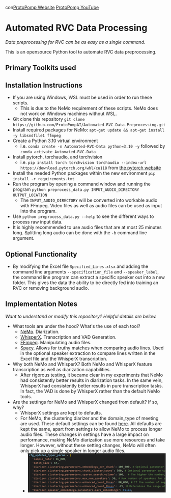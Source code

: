 con[ProtoPomp Website](https://protopomp.com)
[ProtoPomp YouTube](https://youtube.com/@protopomp)

# Automated RVC Data Processing
*Data preprocessing for RVC can be as easy as a single command.*

This is an opensource Python tool to automate RVC data preprocessing.

## Primary Toolkits used

## Installation Instructions
* If you are using Windows, WSL must be used in order to run these scripts.
  * This is due to the NeMo requirement of these scripts. NeMo does not work on Windows machines without WSL.
* Git clone this repository `git clone https://github.com/ProtoPompAI/Automated-RVC-Data-Preprocessing.git`
* Install required packages for NeMo: `apt-get update && apt-get install -y libsndfile1 ffmpeg`
* Create a Python 3.10 virtual environment 
  * i.e. `conda create -n Automated-RVC-Data python=3.10 -y` followed by `conda activate Automated-RVC-Data`
* Install pytorch, torchaudio, and torchvision
  * i.e. `pip install torch torchvision torchaudio --index-url https://download.pytorch.org/whl/cu118` from [the pytorch website](https://pytorch.org/get-started/locally/)
* Install the needed Python packages within the new environment `pip install -r requirements.txt`
* Run the program by opening a command window and running the program `python preprocess_data.py INPUT_AUDIO_DIRECTORY OUTPUT_LOCATION`
  * The `INPUT_AUDIO_DIRECTORY` will be converted into workable audio with FFmpeg. Video files as well as audio files can be used as input into the program.
* Use `python preprocess_data.py --help` to see the different ways to process raw input data.
* It is highly recommended to use audio files that are at most 25 minutes long. Splitting long audio can be done with the `-b` command line argument.

## Optional Functionality
* By modifying the Excel file `Specified_Lines.xlsx` and adding the command line arguments `--specification_file` and `--speaker_label`, the command line program can extract a specific speaker out into a new folder. This gives the data the ability to be directly fed into training an RVC or removing background audio.

## Implementation Notes
*Want to understand or modify this repository? Helpful details are below.*
* What tools are under the hood? What's the use of each tool?
  * [NeMo](https://github.com/NVIDIA/NeMo). Diarization.
  * [WhisperX](https://github.com/m-bain/whisperX). Transcription and VAD Generation.
  * [FFmpeg](https://github.com/FFmpeg/FFmpeg). Manipulating audio files.
  * [Spacy](https://github.com/explosion/spaCy). Allows for truthy matches when comparing audio lines. Used in the optional speaker extraction to compare lines written in the Excel file and the WhisperX transcription.
* Why both NeMo and WhisperX? Both NeMo and WhisperX feature transcription as well as diarization capabilities.
  * After rigorous testing, it became clear in my experiments that NeMo had consistently better results in diarization tasks. In the same vein, WhisperX had consistently better results in pure transcription tasks. In fact, the VAD is done by WhisperX rather than the default NeMo tools.
* Are the settings for NeMo and WhisperX changed from default? If so, why?
  * WhisperX settings are kept to defaults.
  * For NeMo, the clustering diarizer and the domain_type of meeting are used. These default settings can be found [here](https://github.com/NVIDIA/NeMo/blob/main/examples/speaker_tasks/diarization/conf/inference/diar_infer_meeting.yaml). All defaults are kept the same, apart from settings to allow NeMo to process longer audio files. These changes in settings have a large impact on performance, making NeMo diarization use more resources and take longer. However, without these setting changes, NeMo will often only pick up a single speaker in longer audio files.
    * ![Nemo settings modifications](img/NeMo_updated_settings.png)